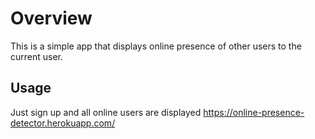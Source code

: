 # Overview
This is a simple app that displays online presence of other users to the current user.

## Usage
Just sign up and all online users are displayed
https://online-presence-detector.herokuapp.com/

